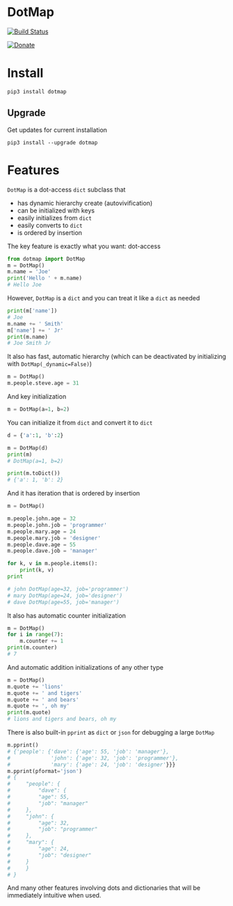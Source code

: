 # DotMap

[![Build Status](https://travis-ci.com/drgrib/dotmap.svg?branch=master)](https://travis-ci.com/drgrib/dotmap)

[![Donate](https://img.shields.io/badge/Donate-PayPal-green.svg)](https://www.paypal.com/donate?business=N2GLXLS5KBFBY&item_name=Chris+Redford&currency_code=USD)

# Install

```
pip3 install dotmap
```

## Upgrade

Get updates for current installation

```
pip3 install --upgrade dotmap
```

# Features

`DotMap` is a dot-access `dict` subclass that

-   has dynamic hierarchy create (autovivification)
-   can be initialized with keys
-   easily initializes from `dict`
-   easily converts to `dict`
-   is ordered by insertion

The key feature is exactly what you want: dot-access

```python
from dotmap import DotMap
m = DotMap()
m.name = 'Joe'
print('Hello ' + m.name)
# Hello Joe
```

However, `DotMap` is a `dict` and you can treat it like a `dict` as needed

```python
print(m['name'])
# Joe
m.name += ' Smith'
m['name'] += ' Jr'
print(m.name)
# Joe Smith Jr
```

It also has fast, automatic hierarchy (which can be deactivated by initializing with `DotMap(_dynamic=False)`)

```python
m = DotMap()
m.people.steve.age = 31
```

And key initialization

```python
m = DotMap(a=1, b=2)
```

You can initialize it from `dict` and convert it to `dict`

```python
d = {'a':1, 'b':2}

m = DotMap(d)
print(m)
# DotMap(a=1, b=2)

print(m.toDict())
# {'a': 1, 'b': 2}
```

And it has iteration that is ordered by insertion

```python
m = DotMap()

m.people.john.age = 32
m.people.john.job = 'programmer'
m.people.mary.age = 24
m.people.mary.job = 'designer'
m.people.dave.age = 55
m.people.dave.job = 'manager'

for k, v in m.people.items():
	print(k, v)
print

# john DotMap(age=32, job='programmer')
# mary DotMap(age=24, job='designer')
# dave DotMap(age=55, job='manager')
```

It also has automatic counter initialization

```python
m = DotMap()
for i in range(7):
	m.counter += 1
print(m.counter)
# 7
```

And automatic addition initializations of any other type

```python
m = DotMap()
m.quote += 'lions'
m.quote += ' and tigers'
m.quote += ' and bears'
m.quote += ', oh my'
print(m.quote)
# lions and tigers and bears, oh my
```

There is also built-in `pprint` as `dict` or `json` for debugging a large `DotMap`

```python
m.pprint()
# {'people': {'dave': {'age': 55, 'job': 'manager'},
#             'john': {'age': 32, 'job': 'programmer'},
#             'mary': {'age': 24, 'job': 'designer'}}}
m.pprint(pformat='json')
# {
#     "people": {
#         "dave": {
#	      "age": 55,
#	      "job": "manager"
# 	  },
# 	  "john": {
#	      "age": 32,
#	      "job": "programmer"
# 	  },
# 	  "mary": {
#	      "age": 24,
#	      "job": "designer"
# 	  }
#     }
# }
```

And many other features involving dots and dictionaries that will be immediately intuitive when used.
